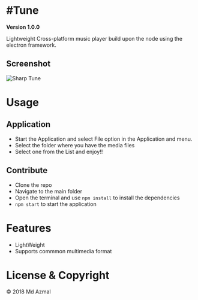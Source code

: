 # #Tune
**Version 1.0.0**

Lightweight Cross-platform music player build upon the node using the electron framework.

## Screenshot
![Sharp Tune](https://raw.githubusercontent.com/MD-AZMAL/Sharp-Tune/master/screen_shot_v_1_0_0.png)

# Usage
## Application
* Start the Application and select File option in the Application and menu.
* Select the folder where you have the media files
* Select one from the List and enjoy!!

## Contribute
* Clone the repo
* Navigate to the main folder
* Open the terminal and use ```npm install``` to install the dependencies
* ```npm start``` to start the application

# Features
* LightWeight 
* Supports commmon multimedia format

# License & Copyright
&copy; 2018 Md Azmal